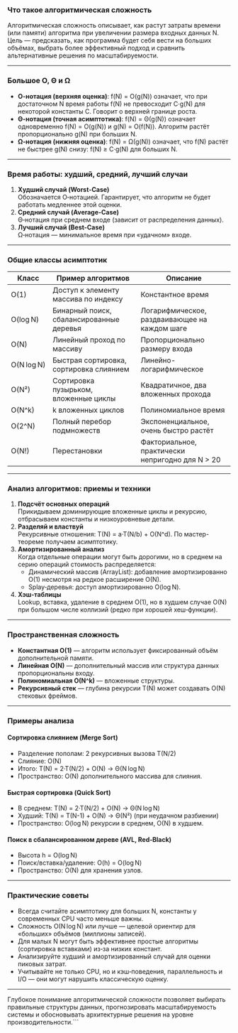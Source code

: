 ### Что такое алгоритмическая сложность  
Алгоритмическая сложность описывает, как растут затраты времени (или памяти) алгоритма при увеличении размера входных данных N. Цель — предсказать, как программа будет себя вести на больших объёмах, выбрать более эффективный подход и сравнить альтернативные решения по масштабируемости.

---

### Большое O, Θ и Ω  
- **O‑нотация (верхняя оценка)**: f(N) = O(g(N)) означает, что при достаточном N время работы f(N) не превосходит C·g(N) для некоторой константы C. Говорит о верхней границе роста.  
- **Θ‑нотация (точная асимптотика)**: f(N) = Θ(g(N)) означает одновременно f(N) = O(g(N)) и g(N) = O(f(N)). Алгоритм растёт пропорционально g(N) при больших N.  
- **Ω‑нотация (нижняя оценка)**: f(N) = Ω(g(N)) означает, что f(N) растёт не быстрее g(N) снизу: f(N) ≥ C·g(N) для больших N.

---

### Время работы: худший, средний, лучший случаи  
1. **Худший случай (Worst‑Case)**  
   Обозначается O‑нотацией. Гарантирует, что алгоритм не будет работать медленнее этой оценки.  
2. **Средний случай (Average‑Case)**  
   Θ‑нотация при среднем входе (зависит от распределения данных).  
3. **Лучший случай (Best‑Case)**  
   Ω‑нотация — минимальное время при «удачном» входе.

---

### Общие классы асимптотик

| Класс      | Пример алгоритмов                        | Описание                                         |
| ---------- | ---------------------------------------- | ------------------------------------------------ |
| O(1)       | Доступ к элементу массива по индексу     | Константное время                                |
| O(log N)   | Бинарный поиск, сбалансированные деревья | Логарифмическое, раздваивающее на каждом шаге    |
| O(N)       | Линейный проход по массиву               | Пропорционально размеру входа                    |
| O(N log N) | Быстрая сортировка, сортировка слиянием  | Линейно-логарифмическое                          |
| O(N²)      | Сортировка пузырьком, вложенные циклы    | Квадратичное, два вложенных прохода              |
| O(N^k)     | k вложенных циклов                       | Полиномиальное время                             |
| O(2^N)     | Полный перебор подмножеств               | Экспоненциальное, очень быстро растёт            |
| O(N!)      | Перестановки                             | Факториальное, практически непригодно для N > 20 |

---

### Анализ алгоритмов: приемы и техники  
1. **Подсчёт основных операций**  
   Прикидываем доминирующие вложенные циклы и рекурсию, отбрасываем константы и низкоуровневые детали.  
2. **Разделяй и властвуй**  
   Рекурсивные отношения: T(N) = a·T(N/b) + O(N^d). По мастер-теореме получаем асимптотику.  
3. **Амортизированный анализ**  
   Когда отдельные операции могут быть дорогими, но в среднем на серию операций стоимость распределяется:  
   - Динамический массив (ArrayList): добавление амортизированно O(1) несмотря на редкое расширение O(N).  
   - Splay‑деревья: доступ амортизированно O(log N).  
4. **Хэш‑таблицы**  
   Lookup, вставка, удаление в среднем O(1), но в худшем случае O(N) при большом числе коллизий (редко при хорошей хеш‑функции).

---

### Пространственная сложность  
- **Константная O(1)** — алгоритм использует фиксированный объём дополнительной памяти.  
- **Линейная O(N)** — дополнительный массив или структура данных пропорциональны входу.  
- **Полиномиальная O(N^k)** — вложенные структуры.  
- **Рекурсивный стек** — глубина рекурсии T(N) может создавать O(N) стековых фреймов.

---

### Примеры анализа

#### Сортировка слиянием (Merge Sort)  
- Разделение пополам: 2 рекурсивных вызова T(N/2)  
- Слияние: O(N)  
- Итого: T(N) = 2·T(N/2) + O(N) → Θ(N log N)  
- Пространство: O(N) дополнительного массива для слияния.

#### Быстрая сортировка (Quick Sort)  
- В среднем: T(N) = 2·T(N/2) + O(N) → Θ(N log N)  
- Худший: T(N) = T(N-1) + O(N) → Θ(N²) (при неудачном разбиении)  
- Пространство: O(log N) рекурсии в среднем, O(N) в худшем.

#### Поиск в сбалансированном дереве (AVL, Red‑Black)  
- Высота h = O(log N)  
- Поиск/вставка/удаление: O(h) = O(log N)  
- Пространство: O(N) для хранения узлов.

---

### Практические советы  
- Всегда считайте асимптотику для больших N, константы у современных CPU часто меньше важны.  
- Сложность O(N log N) или лучше — целевой ориентир для «больших» объёмов (миллионы записей).  
- Для малых N могут быть эффективнее простые алгоритмы (сортировка вставками) из‑за низких констант.  
- Анализируйте худший и амортизированный случай для оценки пиковых затрат.  
- Учитывайте не только CPU, но и кэш‑поведения, параллельность и I/O — они могут нарушить классическую оценку.

---

Глубокое понимание алгоритмической сложности позволяет выбирать правильные структуры данных, прогнозировать масштабируемость системы и обосновывать архитектурные решения на уровне производительности.```
